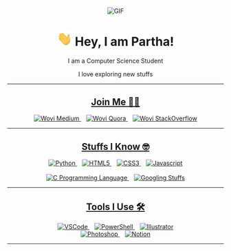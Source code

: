 <div align="center">

<img align="center" alt="GIF" height="250px" src="https://media.giphy.com/media/bcKmIWkUMCjVm/giphy.gif" />

# <img src="wave.gif" width="35px"> Hey, I am Partha!

I am a Computer Science Student

I love exploring new stuffs

---

## [Join Me 🐱‍💻]( https://github.com/hellowovi/ "Join Me 🐱‍💻")

<div>
  <a href="https://medium.com/@wovicodes">
    <img alt="Wovi Medium" width="24px" src="https://simpleicons.org/icons/medium.svg" /> 
  </a>&nbsp;&nbsp;
  <a href="https://www.quora.com/profile/Wovi">
    <img alt="Wovi Quora" width="24px" src="https://simpleicons.org/icons/quora.svg" />
  </a>&nbsp;&nbsp;
  <a href="https://stackoverflow.com/users/14272620/wovi-codes">
    <img alt="Wovi StackOverflow" width="24px" src="https://simpleicons.org/icons/stackoverflow.svg" />
  </a>
</div>

---

## [Stuffs I Know 🤓]( https://github.com/hellowovi/ "Stuffs I Know 🤓")

<div>
  <a href="https://www.python.org/">
    <img alt="Python" width="24px" src="https://simpleicons.org/icons/python.svg" /> 
  </a>&nbsp;&nbsp;
  <a href="https://en.wikipedia.org/wiki/HTML5">
    <img alt="HTML5" width="24px" src="https://simpleicons.org/icons/html5.svg" />
  </a>&nbsp;&nbsp;
  <a href="https://en.wikipedia.org/wiki/CSS">
    <img alt="CSS3" width="24px" src="https://simpleicons.org/icons/css3.svg" />
  </a>&nbsp;&nbsp;
  <a href="https://en.wikipedia.org/wiki/JavaScript">
    <img alt="Javascript" width="24px" src="https://simpleicons.org/icons/javascript.svg" />
  </a>
  <br />
  <br />
  <a href="https://en.wikipedia.org/wiki/C_(programming_language)">
    <img alt="C Programming Language" width="24px" src="https://simpleicons.org/icons/c.svg" />
  </a>&nbsp;&nbsp;
  <a href="https://www.google.com/">
    <img alt="Googling Stuffs" width="24px" src="https://simpleicons.org/icons/google.svg" />
  </a>
</div>

---

## [Tools I Use 🛠]( https://github.com/hellowovi/ "Tools I Use 🛠")

<div>
  <a href="https://code.visualstudio.com/">
    <img alt="VSCode" src="https://img.shields.io/badge/Editor-VSCode-blue?logoColor=white&logo=visual%20studio%20code" /> 
  </a>&nbsp;&nbsp;
  <a href="https://docs.microsoft.com/en-us/powershell/scripting/overview?view=powershell-7">
    <img alt="PowerShell" src="https://img.shields.io/badge/Terminal-PowerShell-green?logoColor=white&logo=powershell" /> 
  </a>&nbsp;&nbsp;
  <a href="https://www.adobe.com/in/products/illustrator.html">
    <img alt="Illustrator" src="https://img.shields.io/badge/Graphics-Illustrator-yellow?logoColor=white&logo=adobe%20illustrator" /> 
  </a>
  <br />
  <a href="https://www.adobe.com/in/products/photoshop.html">
    <img alt="Photoshop" src="https://img.shields.io/badge/Graphics-Photoshop-yellow?logoColor=white&logo=adobe%20photoshop" /> 
  </a>&nbsp;&nbsp;
  <a href="https://www.notion.so/">
    <img alt="Notion" src="https://img.shields.io/badge/Note-Notion-blueviolet?logoColor=white&logo=notion" /> 
  </a>
  
</div>

---

</div>

